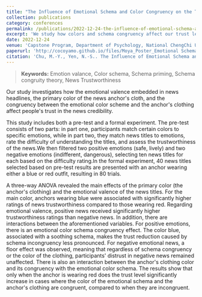 ```yaml
---
title: "The Influence of Emotional Schema and Color Congruency on the Trustworthiness of News"
collection: publications
category: conferences
permalink: /publications/2022-12-24-the-influence-of-emotional-schema-and-color-congruency-on-the-trustworthiness-of-news
excerpt: 'We study how colors and schema congruency affect our trust level towards the news.'
date: 2022-12-24
venue: 'Capstone Program, Department of Psychology, National ChengChi University, Taipei, Taiwan'
paperurl: 'http://cocoyamo.github.io/files/Moya_Poster_Emotional Schema & Color Congruency_NCCU_2022.pdf'
citation: 'Chu, M.-Y., Yen, N.-S.. The Influence of Emotional Schema and Color Congruency on the Trustworthiness of News [Poster presentation]. Capstone Program, Department of Psychology, National ChengChi University, Taipei, Taiwan.'
---
```


> **Keywords:**
> Emotion valance, Color schema, Schema priming, Schema congruity theory, News Trustworthiness 

Our study investigates how the emotional valence embedded in news headlines, the primary color of the news anchor's cloth, and the congruency between the emotional color scheme and the anchor's clothing affect people's trust in the news credibility.

This study includes both a pre-test and a formal experiment. The pre-test consists of two parts: in part one, participants match certain colors to specific emotions, while in part two, they match news titles to emotions, rate the difficulty of understanding the titles, and assess the trustworthiness of the news.We then filtered two positive emotions (safe, lively) and two negative emotions (indifferent, dangerous), selecting ten news titles for each based on the difficulty rating.In the formal experiment, 40 news titles selected based on pre-test results are presented with an anchor wearing either a blue or red outfit, resulting in 80 trials.

A three-way ANOVA revealed the main effects of the primary color (the anchor's clothing) and the emotional valence of the news titles. For the main color, anchors wearing blue were associated with significantly higher ratings of news trustworthiness compared to those wearing red. Regarding emotional valence, positive news received significantly higher trustworthiness ratings than negative news. In addition, there are interactions between the aforementioned variables. For positive emotions, there is an emotional color schema congruency effect. The color blue, associated with a soothing schema, makes the trust reduction caused by schema incongruency less pronounced. For negative emotional news, a floor effect was observed, meaning that regardless of schema congruency or the color of the clothing, participants' distrust in negative news remained unaffected. There is also an interaction between the anchor's clothing color and its congruency with the emotional color schema. The results show that only when the anchor is wearing red does the trust level significantly increase in cases where the color of the emotional schema and the anchor's clothing are congruent, compared to when they are incongruent.

